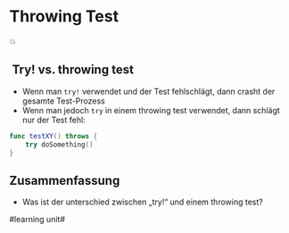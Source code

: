 # Throwing Test
💥

##  Try! vs. throwing test

- Wenn man `try!` verwendet und der Test fehlschlägt, dann crasht der gesamte Test-Prozess
- Wenn man jedoch `try` in einem throwing test verwendet, dann schlägt nur der Test fehl:

```swift
func testXY() throws {
	try doSomething()
}
```

## Zusammenfassung
- Was ist der unterschied zwischen „try!“ und einem throwing test?

#learning unit#